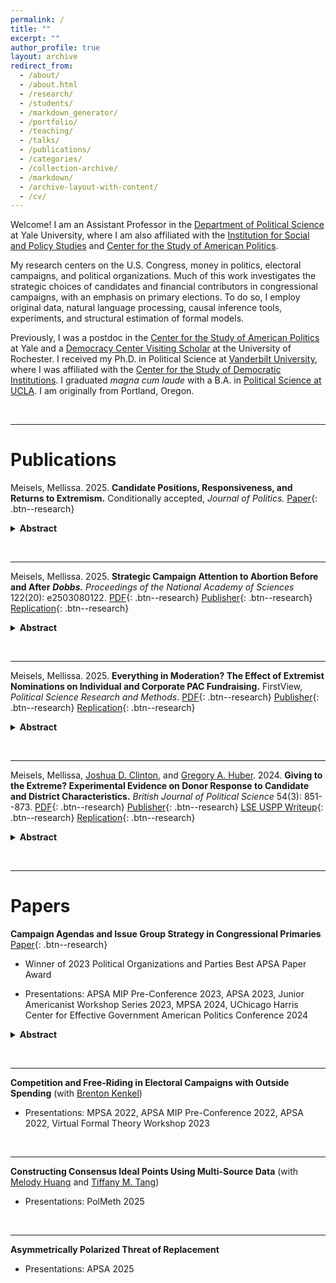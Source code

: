 ```yaml
---
permalink: /
title: ""
excerpt: ""
author_profile: true
layout: archive
redirect_from: 
  - /about/
  - /about.html
  - /research/
  - /students/
  - /markdown_generator/
  - /portfolio/
  - /teaching/
  - /talks/
  - /publications/
  - /categories/
  - /collection-archive/
  - /markdown/
  - /archive-layout-with-content/
  - /cv/
---
```


Welcome! I am an Assistant Professor in the [Department of Political Science](https://politicalscience.yale.edu/) at Yale University, where I am also affiliated with the [Institution for Social and Policy Studies](https://isps.yale.edu/) and [Center for the Study of American Politics](https://csap.yale.edu/).

My research centers on the U.S. Congress, money in politics, electoral campaigns, and political organizations. Much of this work investigates the strategic choices of candidates and financial contributors in congressional campaigns, with an emphasis on primary elections. To do so, I employ original data, natural language processing, causal inference tools, experiments, and structural estimation of formal models.

Previously, I was a postdoc in the [Center for the Study of American Politics](https://csap.yale.edu/) at Yale and a [Democracy Center Visiting Scholar](https://www.sas.rochester.edu/democracycenter/research/visiting-scholars.html) at the University of Rochester. I received my Ph.D. in Political Science at [Vanderbilt University](https://www.vanderbilt.edu/political-science/), where I was affiliated with the [Center for the Study of Democratic Institutions](https://www.vanderbilt.edu/csdi/). I graduated *magna cum laude* with a B.A. in [Political Science at UCLA](https://polisci.ucla.edu/). I am originally from Portland, Oregon.

&nbsp;

---
       
# Publications

Meisels, Mellissa. 2025. **Candidate Positions, Responsiveness, and Returns to Extremism.** Conditionally accepted, *Journal of Politics.* [Paper](/files/MM_PCPC.pdf){: .btn--research}

<details>
  <summary><b>Abstract</b></summary>
<i>The concept of candidate positioning is central to the study of U.S. elections, representation, and political behavior. Existing work, however, overwhelmingly relies on indirect measures which may not reflect candidates’ stated positions. I analyze foundational relationships between candidate positions and district partisanship, primary electoral success, and primary fundraising performance with existing approaches versus text scaling estimates based on an original collection of campaign platforms from House primary candidates' websites in 2016, 2018, 2020, 2022, and 2024. Directly measuring candidates' positions using campaign platforms leads to conclusions vastly different than those reached with existing measures. While platform-based measures suggest candidates are responsive to their districts, existing measures do not. Within district, however, existing measures show financial and electoral penalties to extremism in primaries, but platform-based measures show no such penalty. These findings have wide-ranging implications for a number of ongoing scholarly debates which involve congressional candidates' positions.</i>
</details>


&nbsp;  

---
Meisels, Mellissa. 2025. **Strategic Campaign Attention to Abortion Before and After** ***Dobbs.*** *Proceedings of the National Academy of Sciences* 122(20): e2503080122.
[PDF](/files/dobbs-pnas.pdf){: .btn--research} [Publisher](https://doi.org/10.1073/pnas.2503080122){: .btn--research} [Replication](https://dataverse.harvard.edu/dataset.xhtml?persistentId=doi:10.7910/DVN/HYE7FR){: .btn--research}

<details>
  <summary><b>Abstract</b></summary>
<i>In 2022, the US Supreme Court overturned the constitutional protection of abortion rights established in Roe v. Wade. In doing so, Dobbs v. Jackson Women’s Health Organization moved status quo on abortion policy more into line with the Republican Party’s stance. Subsequent research has documented the decision’s impact on mass political behavior and opinion, yet less is known about its impact on the behavior of political elites. I provide evidence on congressional candidates’ strategic responses to the decision with original data on campaign platforms (N = 4,703) from election cycles before and after Dobbs. After the decision, Democrats became significantly more likely to campaign on abortion and to do so using unambiguous language, while Republicans increasingly obfuscated their positions on the issue. Pre-post-Dobbs change in partisan divergence in campaign attention to abortion was driven most strongly by candidates in states with abortion bans set to take effect upon overturning of Roe (i.e., trigger laws and/or pre-Roe laws). Importantly, these shifting patterns of campaign attention were not present in other issue domains, consistent with changes in attention to abortion being driven by Dobbs rather than other contemporaneous factors.</i>
</details>


&nbsp;  

---

Meisels, Mellissa. 2025. **Everything in Moderation? The Effect of Extremist Nominations on Individual and Corporate PAC Fundraising.** FirstView, *Political Science Research and Methods*. [PDF](/files/extremism-psrm.pdf){: .btn--research} [Publisher](https://doi.org/10.1017/psrm.2025.23){: .btn--research} [Replication](https://dataverse.harvard.edu/dataset.xhtml?persistentId=doi:10.7910/DVN/FAFWTY){: .btn--research}

<details>
  <summary><b>Abstract</b></summary>
<i>Do ideologically extreme candidates enjoy fundraising advantages over more moderate candidates? Extant work documents a relationship between candidates' positions and campaign contributions subnationally and in donor surveys, yet identification challenges have hampered investigation in the congressional context. I employ a close primaries regression discontinuity design to examine how "as-if random" nominations of extreme versus moderate House candidates influence general election contributions from individual donors and corporate PACs from 1980 to 2020. Results at both the nominee and contributor levels demonstrate that corporate PACs financially penalize extremists while individual donors respond similarly to extreme and moderate candidates. These findings contribute to ongoing debates regarding the extent and nature of campaign contributors' role in congressional polarization.</i>
</details>

&nbsp;

---

Meisels, Mellissa, [Joshua D. Clinton](https://www.joshclinton.com/), and [Gregory A. Huber](https://huber.research.yale.edu/). 2024. **Giving to the Extreme? Experimental Evidence on Donor Response to Candidate and District Characteristics.** *British Journal of Political Science* 54(3): 851--873. [PDF](/files/extreme-bjps.pdf){: .btn--research} [Publisher](https://doi.org/10.1017/S0007123423000650){: .btn--research} [LSE USPP Writeup](https://blogs.lse.ac.uk/usappblog/2024/02/08/political-donors-prefer-extreme-candidates-but-the-competitiveness-of-the-election-and-their-opponents-views-matter-too/){: .btn--research} [Replication](https://dataverse.harvard.edu/dataset.xhtml?persistentId=doi:10.7910/DVN/Q1X3RZ){: .btn--research}

<details>
  <summary><b>Abstract</b></summary>
<i>How does candidate ideology affect donors' contribution decisions in U.S. House elections? Studies of donor motivations have struggled with confounding of candidate, donor, and district characteristics in observational data and the difficulty of assessing trade-offs in surveys. We investigate how these factors affect contribution decisions using experimental vignettes administered to 7,000 verified midterm donors. While ideological congruence influences donors' likelihood of contributing to a candidate, district competitiveness and opponent extremity are equally important. Moreover, the response to ideology is asymmetric and heterogeneous: donors penalize more moderate candidates five times more heavily than more extreme candidates, with the most extreme donors exhibiting the greatest preference for candidates even more extreme than themselves. Republicans also exhibit a greater relative preference for extremism than Democrats, although partisan differences are smaller than differences by donor extremism. Our findings suggest that strategic considerations matter, and donors incentivize candidate extremism even more than previously thought.</i>
</details>

&nbsp;  

---

       
# Papers

**Campaign Agendas and Issue Group Strategy in Congressional Primaries** [Paper](/files/Meisels_CampaignIssueGroups.pdf){: .btn--research}


* Winner of 2023 Political Organizations and Parties Best APSA Paper Award

* Presentations: APSA MIP Pre-Conference 2023, APSA 2023, Junior Americanist Workshop Series 2023, MPSA 2024, UChicago Harris Center for Effective Government American Politics Conference 2024

<details>
  <summary><b>Abstract</b></summary>
<i>Which candidates do issue–focused PACs support? Longstanding theories suggest an emphasis on either accessing friendly incumbents or helping elect new potential allies, yet systematic evaluation requires information on candidate–side issue priorities. I combine an original dataset of all available House primary candidates’ policy platforms spanning 2016 through 2024 with FEC receipts and bill summaries to measure campaign attention, PAC contributions, and legislative behavior across 42,000 candidate–issue–year observations. Using a series of within–candidate research designs, I first demonstrate that candidates raise more money from groups related to their campaign issues. Leveraging changes in officeholder status, I then show that a substantially larger incumbency advantage in issue PAC fundraising is afforded to such “issue champions” — a difference not explained by actual legislative activity. These results provide new evidence that policy–demanding groups use campaign rhetoric to identify and foster relationships with potential champions of their cause during the increasingly important primary stage of congressional elections.</i>
</details>
   
&nbsp;  

---
**Competition and Free-Riding in Electoral Campaigns with Outside Spending** (with [Brenton Kenkel](https://bkenkel.com/))

* Presentations: MPSA 2022, APSA MIP Pre-Conference 2022, APSA 2022, Virtual Formal Theory Workshop 2023


&nbsp;  


---
**Constructing Consensus Ideal Points Using Multi-Source Data** (with [Melody Huang](https://melodyyhuang.com/) and [Tiffany M. Tang](https://tiffanymtang.github.io/))

* Presentations: PolMeth 2025


&nbsp;  


---
**Asymmetrically Polarized Threat of Replacement**

* Presentations: APSA 2025


&nbsp;  

